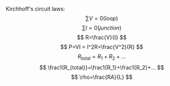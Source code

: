 Kirchhoff's circuit laws:
$$
\sum V=0(loop)
$$
$$
\sum I = 0(junction)
$$
$$
R=\frac{V}{I}
$$
$$
P=VI = I^2R=\frac{V^2}{R}
$$
$$
R_{total} = R_1+R_2+...
$$
$$
\frac1{R_{total}}=\frac1{R_1}+\frac1{R_2}+...
$$
$$
\rho=\frac{RA}{L}
$$